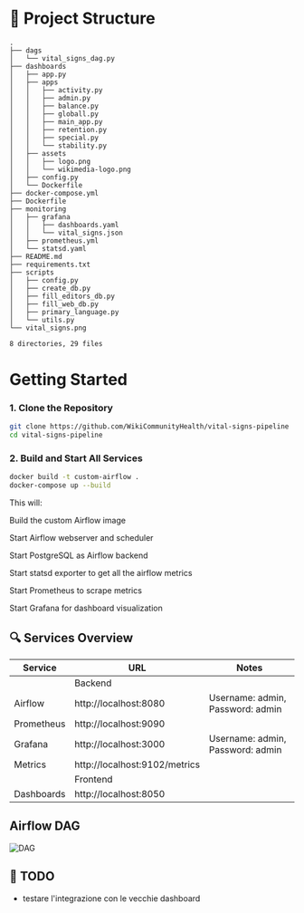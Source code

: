 # 🌳 Project Structure
````
.
├── dags
│   └── vital_signs_dag.py
├── dashboards
│   ├── app.py
│   ├── apps
│   │   ├── activity.py
│   │   ├── admin.py
│   │   ├── balance.py
│   │   ├── globall.py
│   │   ├── main_app.py
│   │   ├── retention.py
│   │   ├── special.py
│   │   └── stability.py
│   ├── assets
│   │   ├── logo.png
│   │   └── wikimedia-logo.png
│   ├── config.py
│   └── Dockerfile
├── docker-compose.yml
├── Dockerfile
├── monitoring
│   ├── grafana
│   │   ├── dashboards.yaml
│   │   └── vital_signs.json
│   ├── prometheus.yml
│   └── statsd.yaml
├── README.md
├── requirements.txt
├── scripts
│   ├── config.py
│   ├── create_db.py
│   ├── fill_editors_db.py
│   ├── fill_web_db.py
│   ├── primary_language.py
│   └── utils.py
└── vital_signs.png

8 directories, 29 files
````

# Getting Started

### 1. Clone the Repository

```bash
git clone https://github.com/WikiCommunityHealth/vital-signs-pipeline
cd vital-signs-pipeline
```
### 2. Build and Start All Services
```bash
docker build -t custom-airflow .
docker-compose up --build
```
This will:

Build the custom Airflow image

Start Airflow webserver and scheduler

Start PostgreSQL as Airflow backend

Start statsd exporter to get all the airflow metrics

Start Prometheus to scrape metrics

Start Grafana for dashboard visualization


## 🔍 Services Overview

| Service   | URL   | Notes |
|---------    |-----  |-------|
|   | Backend | |
| Airflow    | http://localhost:8080 |	Username: admin, Password: admin |
| Prometheus     |	http://localhost:9090   | |
| Grafana	| http://localhost:3000 | Username: admin, Password: admin |
| Metrics	| http://localhost:9102/metrics	| |
|   | Frontend | |
| Dashboards | http://localhost:8050 | |
## Airflow DAG
<img alt="DAG" src="./vital_signs.png" />

## 📝 TODO

* testare l'integrazione con le vecchie dashboard
